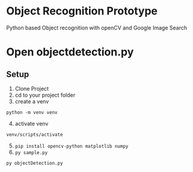 # Object Recognition Prototype

Python based Object recognition with openCV and Google Image Search

# Open objectdetection.py

## Setup

1. Clone Project
2. cd to your project folder
3. create a venv

```
python -m venv venv
```

4. activate venv

```
venv/scripts/activate
```

5. `pip install opencv-python matplotlib numpy`
6. `py sample.py`

```
py objectDetection.py
```
